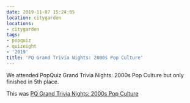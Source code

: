 ```yaml
---
date: 2019-11-07 15:24:05
location: citygarden
locations:
- citygarden
tags:
- popquiz
- quiznight
- '2019'
title: 'PQ Grand Trivia Nights: 2000s Pop Culture'
---
```


We attended PopQuiz Grand Trivia Nights: 2000s Pop Culture but only finished in 5th place.

This was [PQ Grand Trivia Nights: 2000s Pop Culture](https://www.facebook.com/events/542913526256830/)